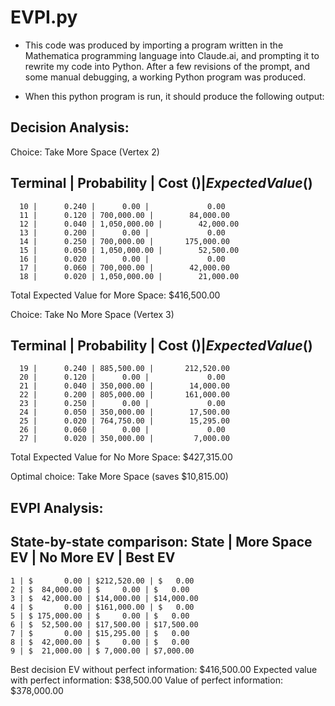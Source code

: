 # EVPI.py

- This code was produced by importing a program written in the Mathematica programming
language into Claude.ai, and prompting it to rewrite my code into Python. After a few revisions
of the prompt, and some manual debugging, a working Python program was produced.

- When this python program is run, it should produce the following output:


## Decision Analysis:

Choice: Take More Space (Vertex 2)

Terminal | Probability | Cost ($) | Expected Value ($)
--------------------------------------------------
      10 |      0.240 |      0.00 |             0.00
      11 |      0.120 | 700,000.00 |        84,000.00
      12 |      0.040 | 1,050,000.00 |        42,000.00
      13 |      0.200 |      0.00 |             0.00
      14 |      0.250 | 700,000.00 |       175,000.00
      15 |      0.050 | 1,050,000.00 |        52,500.00
      16 |      0.020 |      0.00 |             0.00
      17 |      0.060 | 700,000.00 |        42,000.00
      18 |      0.020 | 1,050,000.00 |        21,000.00
Total Expected Value for More Space: $416,500.00

Choice: Take No More Space (Vertex 3)

Terminal | Probability | Cost ($) | Expected Value ($)
--------------------------------------------------
      19 |      0.240 | 885,500.00 |       212,520.00
      20 |      0.120 |      0.00 |             0.00
      21 |      0.040 | 350,000.00 |        14,000.00
      22 |      0.200 | 805,000.00 |       161,000.00
      23 |      0.250 |      0.00 |             0.00
      24 |      0.050 | 350,000.00 |        17,500.00
      25 |      0.020 | 764,750.00 |        15,295.00
      26 |      0.060 |      0.00 |             0.00
      27 |      0.020 | 350,000.00 |         7,000.00
Total Expected Value for No More Space: $427,315.00

Optimal choice: Take More Space (saves $10,815.00)

## EVPI Analysis:

State-by-state comparison:
State | More Space EV | No More EV | Best EV
--------------------------------------------------
    1 | $       0.00 | $212,520.00 | $   0.00
    2 | $  84,000.00 | $     0.00 | $   0.00
    3 | $  42,000.00 | $14,000.00 | $14,000.00
    4 | $       0.00 | $161,000.00 | $   0.00
    5 | $ 175,000.00 | $     0.00 | $   0.00
    6 | $  52,500.00 | $17,500.00 | $17,500.00
    7 | $       0.00 | $15,295.00 | $   0.00
    8 | $  42,000.00 | $     0.00 | $   0.00
    9 | $  21,000.00 | $ 7,000.00 | $7,000.00

Best decision EV without perfect information: $416,500.00
Expected value with perfect information: $38,500.00
Value of perfect information: $378,000.00
